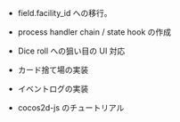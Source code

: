 * field.facility_id への移行。
* process handler chain / state hook の作成
* Dice roll への狙い目の UI 対応
* カード捨て場の実装
* イベントログの実装

* cocos2d-js のチュートリアル
